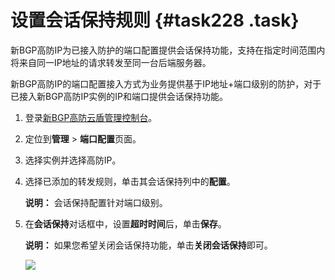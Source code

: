 # 设置会话保持规则 {#task228 .task}

新BGP高防IP为已接入防护的端口配置提供会话保持功能，支持在指定时间范围内将来自同一IP地址的请求转发至同一台后端服务器。

新BGP高防IP的端口配置接入方式为业务提供基于IP地址+端口级别的防护，对于已接入新BGP高防IP实例的IP和端口提供会话保持功能。

1.  登录[新BGP高防云盾管理控制台](https://yundunnext.console.aliyun.com/?p=ddoscoo#/report)。
2.  定位到**管理** \> **端口配置**页面。
3.  选择实例并选择高防IP。
4.  选择已添加的转发规则，单击其会话保持列中的**配置**。 

    **说明：** 会话保持配置针对端口级别。

5.  在**会话保持**对话框中，设置**超时时间**后，单击**保存**。 

    **说明：** 如果您希望关闭会话保持功能，单击**关闭会话保持**即可。

    ![](http://static-aliyun-doc.oss-cn-hangzhou.aliyuncs.com/assets/img/586604/156091121049646_zh-CN.png)



